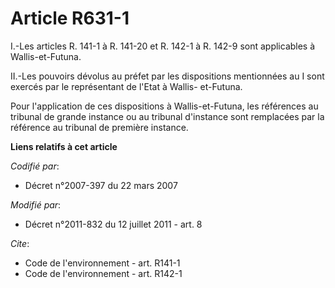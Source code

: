 # Article R631-1

I.-Les articles R. 141-1 à R. 141-20 et R. 142-1 à R. 142-9 sont applicables à Wallis-et-Futuna. 

II.-Les pouvoirs dévolus au préfet par les dispositions mentionnées au I sont exercés par le représentant de l'Etat à Wallis-
et-Futuna. 

Pour l'application de ces dispositions à Wallis-et-Futuna, les références au tribunal de grande instance ou au tribunal
d'instance sont remplacées par la référence au tribunal de première instance.

**Liens relatifs à cet article**

_Codifié par_:

  - Décret n°2007-397 du 22 mars 2007

_Modifié par_:

  - Décret n°2011-832 du 12 juillet 2011 - art. 8

_Cite_:

  - Code de l'environnement - art. R141-1
  - Code de l'environnement - art. R142-1
